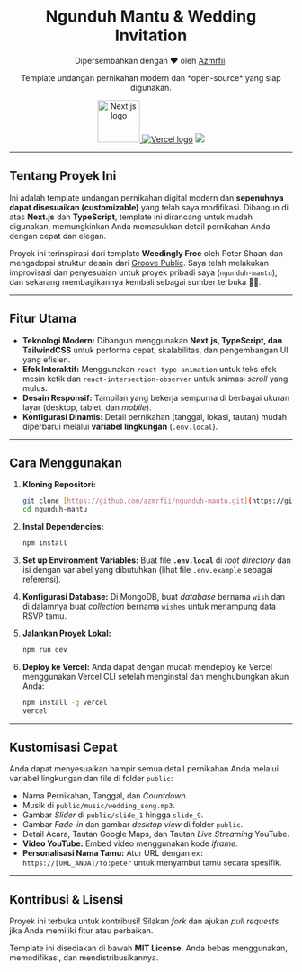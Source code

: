 <p align="center">
  <h1 align="center">Ngunduh Mantu & Wedding Invitation</h1>
  <p align="center">
    Dipersembahkan dengan ❤️ oleh <a href="https://github.com/azmrfii">Azmrfii</a>.
  </p>
</p>

<p align="center">
  Template undangan pernikahan modern dan *open-source* yang siap digunakan. </br>
</p>

<p align="center">
  <a href="https://nextjs.org/">
    <img alt="Next.js logo" src="https://assets.vercel.com/image/upload/v1662130559/nextjs/Icon_light_background.png" height="75">
  </a>
  <a href="https://vercel.com"><img alt="Vercel logo" src="https://img.shields.io/badge/Deploy%20on%20Vercel-000000.svg?style=for-the-badge&logo=Vercel&labelColor=000"></a>
  <a href="https://github.com/azmrfii/ngunduh-mantu/blob/main/LICENSE">
    <img src="https://img.shields.io/npm/l/next.svg?style=for-the-badge&labelColor=000000" />
  </a>
</p>

---

## Tentang Proyek Ini

Ini adalah template undangan pernikahan digital modern dan **sepenuhnya dapat disesuaikan (customizable)** yang telah saya modifikasi. Dibangun di atas **Next.js** dan **TypeScript**, template ini dirancang untuk mudah digunakan, memungkinkan Anda memasukkan detail pernikahan Anda dengan cepat dan elegan.

Proyek ini terinspirasi dari template **Weedingly Free** oleh Peter Shaan dan mengadopsi struktur desain dari [Groove Public](https://groovepublic.com/reveused/). Saya telah melakukan improvisasi dan penyesuaian untuk proyek pribadi saya (`ngunduh-mantu`), dan sekarang membagikannya kembali sebagai sumber terbuka 🥳😃.

---

## Fitur Utama

- **Teknologi Modern:** Dibangun menggunakan **Next.js, TypeScript, dan TailwindCSS** untuk performa cepat, skalabilitas, dan pengembangan UI yang efisien.
- **Efek Interaktif:** Menggunakan `react-type-animation` untuk teks efek mesin ketik dan `react-intersection-observer` untuk animasi *scroll* yang mulus.
- **Desain Responsif:** Tampilan yang bekerja sempurna di berbagai ukuran layar (desktop, tablet, dan *mobile*).
- **Konfigurasi Dinamis:** Detail pernikahan (tanggal, lokasi, tautan) mudah diperbarui melalui **variabel lingkungan** (`.env.local`).

---

## Cara Menggunakan

1. **Kloning Repositori:**

    ```bash
    git clone [https://github.com/azmrfii/ngunduh-mantu.git](https://github.com/azmrfii/ngunduh-mantu.git)
    cd ngunduh-mantu
    ```
2. **Instal Dependencies:**
    ```bash
    npm install
    ```
3. **Set up Environment Variables:**
    Buat file **`.env.local`** di *root directory* dan isi dengan variabel yang dibutuhkan (lihat file `.env.example` sebagai referensi).
4. **Konfigurasi Database:**
    Di MongoDB, buat *database* bernama `wish` dan di dalamnya buat *collection* bernama `wishes` untuk menampung data RSVP tamu.
5. **Jalankan Proyek Lokal:**
    ```bash
    npm run dev
    ```
6. **Deploy ke Vercel:**
    Anda dapat dengan mudah mendeploy ke Vercel menggunakan Vercel CLI setelah menginstal dan menghubungkan akun Anda:
    ```bash
    npm install -g vercel
    vercel
    ```

---

## Kustomisasi Cepat

Anda dapat menyesuaikan hampir semua detail pernikahan Anda melalui variabel lingkungan dan file di folder `public`:

* Nama Pernikahan, Tanggal, dan *Countdown*.
* Musik di `public/music/wedding_song.mp3`.
* Gambar *Slider* di `public/slide_1` hingga `slide_9`.
* Gambar *Fade-in* dan gambar *desktop view* di folder `public`.
* Detail Acara, Tautan Google Maps, dan Tautan *Live Streaming* YouTube.
* **Video YouTube:** Embed video menggunakan kode *iframe*.
* **Personalisasi Nama Tamu:** Atur URL dengan `ex: https://[URL_ANDA]/to:peter` untuk menyambut tamu secara spesifik.

---

## Kontribusi & Lisensi

Proyek ini terbuka untuk kontribusi! Silakan *fork* dan ajukan *pull requests* jika Anda memiliki fitur atau perbaikan.

Template ini disediakan di bawah **MIT License**. Anda bebas menggunakan, memodifikasi, dan mendistribusikannya.
